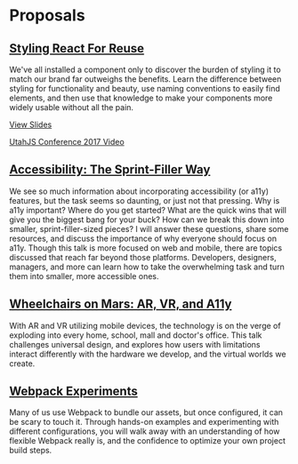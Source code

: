 # Proposals

## <a href="https://github.com/knittingcodemonkey/presentation-proposals/blob/master/styling-react-for-reuse.md">Styling React For Reuse</a>
<p>We've all installed a component only to discover the burden of styling it to match our brand far outweighs the benefits. 
Learn the difference between styling for functionality and beauty, use naming conventions to easily find elements, and 
then use that knowledge to make your components more widely usable without all the pain.</p>

<p><a href="http://styling-react-for-reuse.surge.sh">View Slides</a></p>
<p><a href="https://www.youtube.com/watch?v=1H8TO1fVuLY">UtahJS Conference 2017 Video</a></p>


## <a href="https://github.com/knittingcodemonkey/presentation-proposals/blob/master/accessibility-the_sprint-filler_way.md">Accessibility: The Sprint-Filler Way</a>
<p>We see so much information about incorporating accessibility (or a11y) features, but the task seems so daunting, or just not that pressing. Why is a11y important? Where do you get started? What are the quick wins that will give you the biggest bang for your buck? How can we break this down into smaller, sprint-filler-sized pieces? I will answer these questions, share some resources, and discuss the importance of why everyone should focus on a11y. Though this talk is more focused on web and mobile, there are topics discussed that reach far beyond those platforms. Developers, designers, managers, and more can learn how to take the overwhelming task and turn them into smaller, more accessible ones.</p>

## <a href="https://github.com/knittingcodemonkey/presentation-proposals/blob/master/wheelchairs-on-mars.md">Wheelchairs on Mars: AR, VR, and A11y</a>
<p>With AR and VR utilizing mobile devices, the technology is on the verge of exploding into every home, school, mall and doctor's office. This talk challenges universal design, and explores how users with limitations interact differently with the hardware we develop, and the virtual worlds we create.</p>

## <a href="https://github.com/knittingcodemonkey/presentation-proposals/blob/master/webpack-experiments.md">Webpack Experiments</a>
<p>Many of us use Webpack to bundle our assets, but once configured, it can be scary to touch it. Through hands-on examples and experimenting with different configurations, you will walk away with an understanding of how flexible Webpack really is, and the confidence to optimize your own project build steps.</p>
